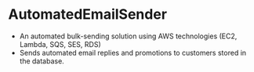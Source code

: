 # AutomatedEmailSender
- An automated bulk-sending solution using AWS technologies (EC2, Lambda, SQS, SES, RDS)
- Sends automated email replies and promotions to customers stored in the database.
